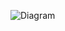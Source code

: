 ![Diagram](https://www.planttext.com/api/plantuml/png/UhzxlqDnIM9HIMbk3bToJc9niO9pOf52DPU2Wa9mIL5cNhf2Kb5YNWeIFpS_9JK7nC_CAr6eJ4qi0h71PhZcfMVcfMfeGWJo2-3yMYw7rBmKa1K00000__y30000)

